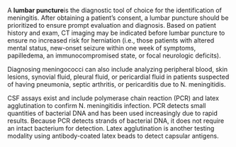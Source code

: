 A **lumbar puncture**is the diagnostic tool of choice for the identification of meningitis. After obtaining a patient’s consent, a lumbar puncture should be prioritized to ensure prompt evaluation and diagnosis. Based on patient history and exam, CT imaging may be indicated before lumbar puncture to ensure no increased risk for herniation (i.e., those patients with altered mental status, new-onset seizure within one week of symptoms, papilledema, an immunocompromised state, or focal neurologic deficits).

Diagnosing meningococci can also include analyzing peripheral blood, skin lesions, synovial fluid, pleural fluid, or pericardial fluid in patients suspected of having pneumonia, septic arthritis, or pericarditis due to N. meningitidis.

CSF assays exist and include polymerase chain reaction (PCR) and latex agglutination to confirm N. meningitidis infection. PCR detects small quantities of bacterial DNA and has been used increasingly due to rapid results. Because PCR detects strands of bacterial DNA, it does not require an intact bacterium for detection. Latex agglutination is another testing modality using antibody-coated latex beads to detect capsular antigens.